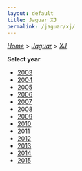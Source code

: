 ```yaml
---
layout: default
title: Jaguar XJ
permalink: /jaguar/xj/
---
```

[*Home*](/) > [*Jaguar*](/jaguar/) > [*XJ*](/jaguar/xj/)

**Select year**

- [2003](/jaguar/xj/2003/)
- [2004](/jaguar/xj/2004/)
- [2005](/jaguar/xj/2005/)
- [2006](/jaguar/xj/2006/)
- [2007](/jaguar/xj/2007/)
- [2008](/jaguar/xj/2008/)
- [2009](/jaguar/xj/2009/)
- [2010](/jaguar/xj/2010/)
- [2011](/jaguar/xj/2011/)
- [2012](/jaguar/xj/2012/)
- [2013](/jaguar/xj/2013/)
- [2014](/jaguar/xj/2014/)
- [2015](/jaguar/xj/2015/)